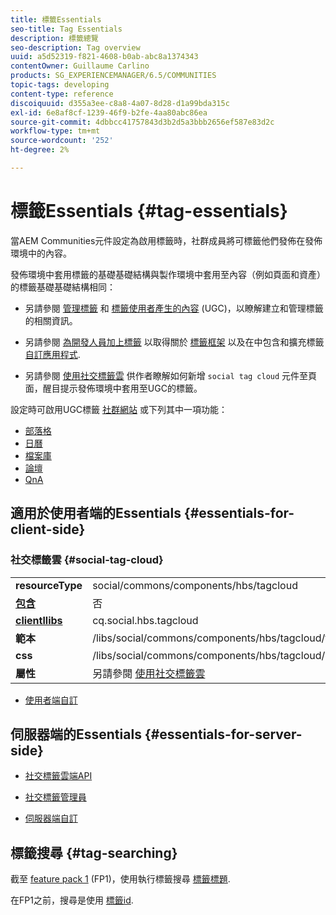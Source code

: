 ```yaml
---
title: 標籤Essentials
seo-title: Tag Essentials
description: 標籤總覽
seo-description: Tag overview
uuid: a5d52319-f821-4608-b0ab-abc8a1374343
contentOwner: Guillaume Carlino
products: SG_EXPERIENCEMANAGER/6.5/COMMUNITIES
topic-tags: developing
content-type: reference
discoiquuid: d355a3ee-c8a8-4a07-8d28-d1a99bda315c
exl-id: 6e8af8cf-1239-46f9-b2fe-4aa80abc86ea
source-git-commit: 4dbbcc41757843d3b2d5a3bbb2656ef587e83d2c
workflow-type: tm+mt
source-wordcount: '252'
ht-degree: 2%

---
```


# 標籤Essentials {#tag-essentials}

當AEM Communities元件設定為啟用標籤時，社群成員將可標籤他們發佈在發佈環境中的內容。

發佈環境中套用標籤的基礎基礎結構與製作環境中套用至內容（例如頁面和資產）的標籤基礎基礎結構相同：

* 另請參閱 [管理標籤](../../help/sites-administering/tags.md) 和 [標籤使用者產生的內容](tag-ugc.md) (UGC)，以瞭解建立和管理標籤的相關資訊。

* 另請參閱 [為開發人員加上標籤](../../help/sites-developing/tags.md) 以取得關於 [標籤框架](../../help/sites-developing/framework.md) 以及在中包含和擴充標籤 [自訂應用程式](../../help/sites-developing/building.md).

* 另請參閱 [使用社交標籤雲](tagcloud.md) 供作者瞭解如何新增 `social tag cloud` 元件至頁面，醒目提示發佈環境中套用至UGC的標籤。

設定時可啟用UGC標籤 [社群網站](sites-console.md#tagging) 或下列其中一項功能：

* [部落格](blog-feature.md)
* [日曆](calendar.md)
* [檔案庫](file-library.md)
* [論壇](forum.md)
* [QnA](working-with-qna.md)

## 適用於使用者端的Essentials {#essentials-for-client-side}

### 社交標籤雲 {#social-tag-cloud}

<table>
 <tbody>
  <tr>
   <td> <strong>resourceType</strong></td>
   <td>social/commons/components/hbs/tagcloud</td>
  </tr>
  <tr>
   <td> <a href="scf.md#add-or-include-a-communities-component"><strong>包含</strong></a></td>
   <td>否</td>
  </tr>
  <tr>
   <td> <a href="clientlibs.md"><strong>clientllibs</strong></a></td>
   <td>cq.social.hbs.tagcloud</td>
  </tr>
  <tr>
   <td> <strong>範本</strong></td>
   <td> /libs/social/commons/components/hbs/tagcloud/tagcloud.hbs<br /> </td>
  </tr>
  <tr>
   <td> <strong>css</strong></td>
   <td> /libs/social/commons/components/hbs/tagcloud/clientlibs/tagcloud.css</td>
  </tr>
  <tr>
   <td><strong>屬性</strong></td>
   <td>另請參閱 <a href="tagcloud.md">使用社交標籤雲</a></td>
  </tr>
 </tbody>
</table>

* [使用者端自訂](client-customize.md)

## 伺服器端的Essentials {#essentials-for-server-side}

* [社交標籤雲端API](https://helpx.adobe.com/experience-manager/6-5/sites/developing/using/reference-materials/javadoc/com/adobe/cq/social/commons/tagcloud/api/package-summary.html)

* [社交標籤管理員](https://helpx.adobe.com/experience-manager/6-5/sites/developing/using/reference-materials/javadoc/com/adobe/cq/social/commons/tagging/package-summary.html)

* [伺服器端自訂](server-customize.md)

## 標籤搜尋 {#tag-searching}

截至 [feature pack 1](deploy-communities.md#latestfeaturepack) (FP1)，使用執行標籤搜尋 [標籤標題](../../help/sites-developing/framework.md#tag-characteristics).

在FP1之前，搜尋是使用 [標籤id](../../help/sites-developing/framework.md#tagid).
